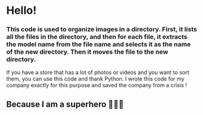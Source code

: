 # Hello!


### This code is used to organize images in a directory. First, it lists all the files in the directory, and then for each file, it extracts the model name from the file name and selects it as the name of the new directory. Then it moves the file to the new directory.
If you have a store that has a lot of photos or videos and you want to sort them, you can use this code and thank Python.
I wrote this code for my company exactly for this purpose and saved the company from a crisis !

## Because I am a superhero 🦸🏼‍♂️
